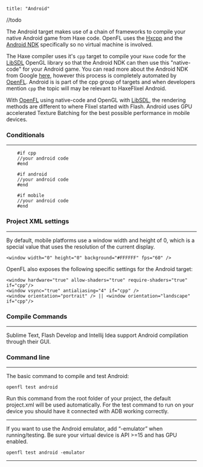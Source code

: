 ```
title: "Android"
```


//todo





<!-- haxe-logo.svg > openfl-logo-svg > ![Android](/images/targets/android-logo.svg){width:20} -->

The Android target makes use of a chain of frameworks to compile your native Android game from Haxe code. OpenFL uses the [Hxcpp](http://lib.haxe.org/p/hxcpp) and the [Android NDK](http://developer.android.com/tools/sdk/ndk/index.html) specifically so no virtual machine is involved.

The Haxe compiler uses it's ```cpp``` target to compile your ```Haxe``` code for the [LibSDL](http://libsdl.org) OpenGL library so that the Android NDK can then use this "native-code" for your Android game. You can read more about the Android NDK from Google [here](http://developer.android.com/tools/sdk/ndk/index.html), however this process is completely automated by [OpenFL](http://openfl.org). Android is is part of the cpp group of targets and when developers mention ```cpp``` the topic will may be relevant to HaxeFlixel Android.

With [OpenFL](http://openfl.org) using native-code and OpenGL with [LibSDL](http://libsdl.org), the rendering methods are different to where Flixel started with Flash. Android uses GPU accelerated Texture Batching for the best possible performance in mobile devices.

### Conditionals
----

```
	#if cpp
	//your android code
	#end

	#if android
	//your android code
	#end

	#if mobile
	//your android code
	#end
```

### Project XML settings
----

By default, mobile platforms use a window width and height of 0, which is a special value that uses the resolution of the current display.

```
<window width="0" height="0" background="#FFFFFF" fps="60" />
```

OpenFL also exposes the following specific settings for the Android target:

```
<window hardware="true" allow-shaders="true" require-shaders="true" if="cpp"/>
<window vsync="true" antialiasing="4" if="cpp" />
<window orientation="portrait" /> || <window orientation="landscape" if="cpp"/>
```

### Compile Commands
----

Sublime Text, Flash Develop and Intellij Idea support Android compilation through their GUI.

### Command line
----

The basic command to compile and test Android:

	openfl test android

Run this command from the root folder of your project, the default project.xml will be used automatically. For the test command to run on your device you should have it connected with ADB working correctly.

----

If you want to use the Android emulator, add “-emulator” when running/testing. Be sure your virtual device is API >=15 and has GPU enabled.

	openfl test android -emulator

----